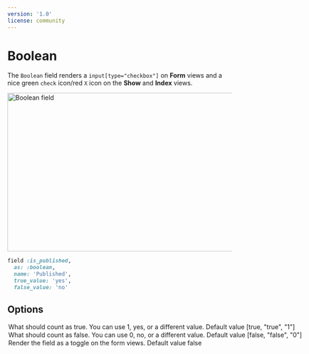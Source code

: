 ```yaml
---
version: '1.0'
license: community
---
```


# Boolean

The `Boolean` field renders a `input[type="checkbox"]` on **Form** views and a nice green `check` icon/red `X` icon on the **Show** and **Index** views.

<Image src="/assets/img/fields/boolean.jpg" width="790" height="356" alt="Boolean field" />

```ruby
field :is_published,
  as: :boolean,
  name: 'Published',
  true_value: 'yes',
  false_value: 'no'
```

## Options

<Option name="`true_value`">

What should count as true. You can use `1`, `yes`, or a different value.

#### Default value

`[true, "true", "1"]`

</Option>
<Option name="`false_value`">

What should count as false. You can use `0`, `no`, or a different value.

#### Default value

`[false, "false", "0"]`
</Option>

<Option name="`as_toggle`">

Render the field as a toggle on the form views.

#### Default value

`false`

</Option>
